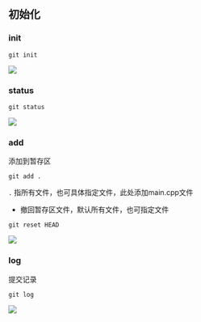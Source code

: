 <!--
 * @Description: 
 * @Version: 1.0
 * @Author: DaLao
 * @Email: dalao_li@163.com
 * @Date: 2022-01-13 12:52:55
 * @LastEditors: DaLao
 * @LastEditTime: 2022-01-13 12:56:09
-->

## 初始化

### init

`git init`

![](https://cdn.hurra.ltd/img/20220112075837.png)

### status

`git status`

![](https://cdn.hurra.ltd/img/20220112080241.png)

### add

添加到暂存区

`git add .`

`.` 指所有文件，也可具体指定文件，此处添加main.cpp文件

- 撤回暂存区文件，默认所有文件，也可指定文件

`git reset HEAD `

![](https://cdn.hurra.ltd/img/20220112080614.png)

### log

提交记录

`git log`

![](https://cdn.hurra.ltd/img/20220112081301.png)